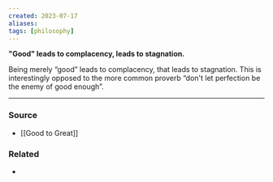 ```yaml
---
created: 2023-07-17
aliases: 
tags: [philosophy]
---
```

**"Good" leads to complacency, leads to stagnation.**

Being merely “good” leads to complacency, that leads to stagnation. This is interestingly opposed to the more common proverb “don't let perfection be the enemy of good enough”.

---
### Source
- [[Good to Great]]

### Related
- 
 
